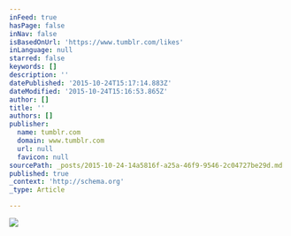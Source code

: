 ```yaml
---
inFeed: true
hasPage: false
inNav: false
isBasedOnUrl: 'https://www.tumblr.com/likes'
inLanguage: null
starred: false
keywords: []
description: ''
datePublished: '2015-10-24T15:17:14.883Z'
dateModified: '2015-10-24T15:16:53.865Z'
author: []
title: ''
authors: []
publisher:
  name: tumblr.com
  domain: www.tumblr.com
  url: null
  favicon: null
sourcePath: _posts/2015-10-24-14a5816f-a25a-46f9-9546-2c04727be29d.md
published: true
_context: 'http://schema.org'
_type: Article

---
```

![](https://41.media.tumblr.com/0ff1af406d8c24c8f39582d94eb895b2/tumblr_mijbj0si5s1qm6egko1_540.jpg)